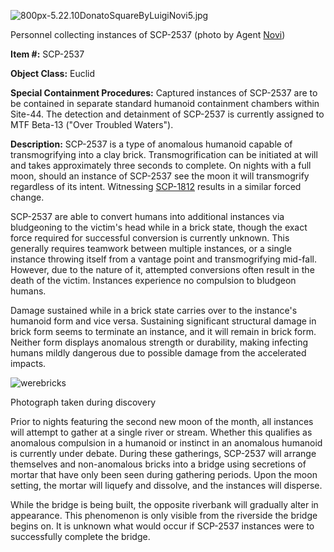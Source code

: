 ![800px-5.22.10DonatoSquareByLuigiNovi5.jpg](http://scp-wiki.wdfiles.com/local--files/scp-2537/800px-5.22.10DonatoSquareByLuigiNovi5.jpg)

Personnel collecting instances of SCP-2537 (photo by Agent [Novi](https://commons.wikimedia.org/wiki/File:5.22.10DonatoSquareByLuigiNovi5.jpg))

**Item #:** SCP-2537

**Object Class:** Euclid

**Special Containment Procedures:** Captured instances of SCP-2537 are to be contained in separate standard humanoid containment chambers within Site-44. The detection and detainment of SCP-2537 is currently assigned to MTF Beta-13 ("Over Troubled Waters").

**Description:** SCP-2537 is a type of anomalous humanoid capable of transmogrifying into a clay brick. Transmogrification can be initiated at will and takes approximately three seconds to complete. On nights with a full moon, should an instance of SCP-2537 see the moon it will transmogrify regardless of its intent. Witnessing [SCP-1812](http://www.scp-wiki.net/scp-1812) results in a similar forced change.

SCP-2537 are able to convert humans into additional instances via bludgeoning to the victim's head while in a brick state, though the exact force required for successful conversion is currently unknown. This generally requires teamwork between multiple instances, or a single instance throwing itself from a vantage point and transmogrifying mid-fall. However, due to the nature of it, attempted conversions often result in the death of the victim. Instances experience no compulsion to bludgeon humans.

Damage sustained while in a brick state carries over to the instance's humanoid form and vice versa. Sustaining significant structural damage in brick form seems to terminate an instance, and it will remain in brick form. Neither form displays anomalous strength or durability, making infecting humans mildly dangerous due to possible damage from the accelerated impacts.

![werebricks](http://scp-wiki.wdfiles.com/local--files/scp-2537/werebricks)

Photograph taken during discovery

Prior to nights featuring the second new moon of the month, all instances will attempt to gather at a single river or stream. Whether this qualifies as anomalous compulsion in a humanoid or instinct in an anomalous humanoid is currently under debate. During these gatherings, SCP-2537 will arrange themselves and non-anomalous bricks into a bridge using secretions of mortar that have only been seen during gathering periods. Upon the moon setting, the mortar will liquefy and dissolve, and the instances will disperse.

While the bridge is being built, the opposite riverbank will gradually alter in appearance. This phenomenon is only visible from the riverside the bridge begins on. It is unknown what would occur if SCP-2537 instances were to successfully complete the bridge.
